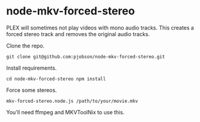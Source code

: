 # node-mkv-forced-stereo
PLEX will sometimes not play videos with mono audio tracks.  This creates a forced stereo track and removes the original audio tracks.

Clone the repo.

`git clone git@github.com:pjobson/node-mkv-forced-stereo.git`

Install requirements.

`cd node-mkv-forced-stereo
npm install`

Force some stereos.

`mkv-forced-stereo.node.js /path/to/your/movie.mkv`

You'll need ffmpeg and MKVToolNix to use this.


